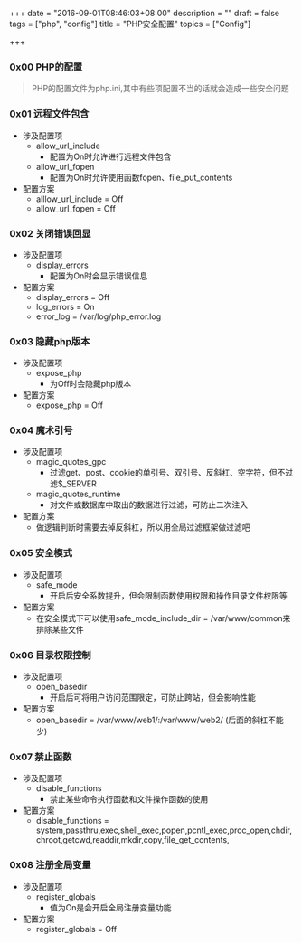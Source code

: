 +++
date = "2016-09-01T08:46:03+08:00"
description = ""
draft = false
tags = ["php", "config"]
title = "PHP安全配置"
topics = ["Config"]

+++

### 0x00 PHP的配置
> PHP的配置文件为php.ini,其中有些项配置不当的话就会造成一些安全问题

### 0x01 远程文件包含

* 涉及配置项
    * allow_url_include
        * 配置为On时允许进行远程文件包含
    * allow_url_fopen
        * 配置为On时允许使用函数fopen、file_put_contents
* 配置方案
    * alllow_url_include = Off
    * allow_url_fopen = Off

### 0x02 关闭错误回显
* 涉及配置项
    * display_errors
        * 配置为On时会显示错误信息
* 配置方案
    * display_errors = Off
    * log_errors = On
    * error_log = /var/log/php_error.log

### 0x03 隐藏php版本
* 涉及配置项
    * expose_php
        * 为Off时会隐藏php版本
* 配置方案
    * expose_php = Off

### 0x04 魔术引号
* 涉及配置项
    * magic_quotes_gpc
        * 过滤get、post、cookie的单引号、双引号、反斜杠、空字符，但不过滤$_SERVER
    * magic_quotes_runtime
        * 对文件或数据库中取出的数据进行过滤，可防止二次注入
* 配置方案
    * 做逻辑判断时需要去掉反斜杠，所以用全局过滤框架做过滤吧

### 0x05 安全模式
* 涉及配置项
    * safe_mode
        * 开启后安全系数提升，但会限制函数使用权限和操作目录文件权限等
* 配置方案
    * 在安全模式下可以使用safe_mode_include_dir = /var/www/common来排除某些文件

### 0x06 目录权限控制
* 涉及配置项
    * open_basedir
        * 开启后可将用户访问范围限定，可防止跨站，但会影响性能
* 配置方案
    * open_basedir = /var/www/web1/:/var/www/web2/  (后面的斜杠不能少)

### 0x07 禁止函数
* 涉及配置项
    * disable_functions
        * 禁止某些命令执行函数和文件操作函数的使用
* 配置方案
    * disable_functions = system,passthru,exec,shell_exec,popen,pcntl_exec,proc_open,chdir,chroot,getcwd,readdir,mkdir,copy,file_get_contents,

### 0x08 注册全局变量
* 涉及配置项
    * register_globals
        * 值为On是会开启全局注册变量功能
* 配置方案
    * register_globals = Off